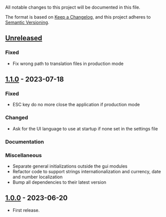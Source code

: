 All notable changes to this project will be documented in this file.

The format is based on [Keep a Changelog], and this project adheres
to [Semantic Versioning].

## [Unreleased]

### Fixed
- Fix wrong path to translation files in production mode

## [1.1.0] - 2023-07-18

### Fixed
- ESC key do no more close the application if production mode

### Changed
- Ask for the UI language to use at startup if none set in the settings file

### Documentation

### Miscellaneous
- Separate general initializations outside the gui modules
- Refactor code to support strings internationalization and currency, date and number localization
- Bump all dependencies to their latest version

## [1.0.0] - 2023-06-20

- First release.


[unreleased]: https://github.com/Elmeric/dfacto/compare/v1.1.0...HEAD
[1.1.0]: https://github.com/Elmeric/dfacto/compare/v1.0.0...v1.1.0
[1.0.0]: https://github.com/Elmeric/dfacto/compare/v0.0.1...v1.0.0

[Keep a Changelog]: https://keepachangelog.com/en/1.0.0/
[Semantic Versioning]: https://semver.org/spec/v2.0.0.html

